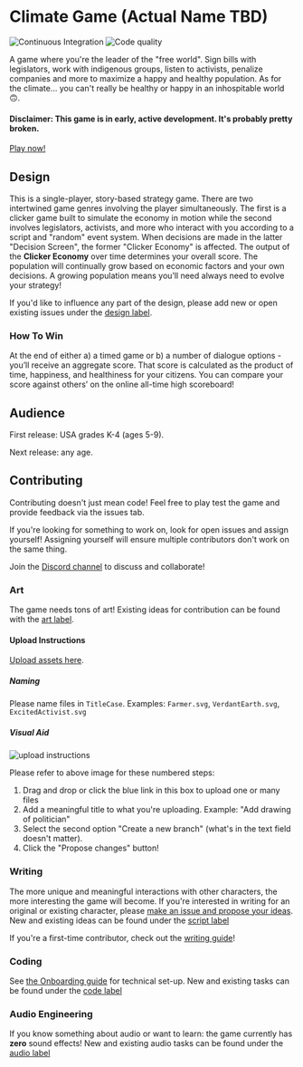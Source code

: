 # Climate Game (Actual Name TBD)

![Continuous Integration](https://github.com/thebritican/climate-game/workflows/Continuous%20Integration/badge.svg) ![Code quality](https://github.com/thebritican/climate-game/workflows/Code%20quality/badge.svg)

A game where you're the leader of the "free world". Sign bills with legislators, work with indigenous groups, listen to activists, penalize companies and more to maximize a happy and healthy population. As for the climate... you can't really be healthy or happy in an inhospitable world 🙃.

#### Disclaimer: This game is in early, active development. It's probably pretty broken.

[Play now!](http://gregziegan.com/climate-game)

## Design

This is a single-player, story-based strategy game. There are two intertwined game genres involving the player simultaneously. The first is a clicker game built to simulate the economy in motion while the second involves legislators, activists, and more who interact with you according to a script and "random" event system. When decisions are made in the latter "Decision Screen", the former "Clicker Economy" is affected. The output of the **Clicker Economy** over time determines your overall score. The population will continually grow based on economic factors and your own decisions. A growing population means you’ll need always need to evolve your strategy!

If you'd like to influence any part of the design, please add new or open existing issues under the [design label](https://github.com/thebritican/climate-game/labels/design).

### How To Win

At the end of either a) a timed game or b) a number of dialogue options - you’ll receive an aggregate score. That score is calculated as the product of time, happiness, and healthiness for your citizens. You can compare your score against others’ on the online all-time high scoreboard!

## Audience

First release: USA grades K-4 (ages 5-9).

Next release: any age.

## Contributing

Contributing doesn't just mean code! Feel free to play test the game and provide feedback via the issues tab.

If you're looking for something to work on, look for open issues and assign yourself! Assigning yourself will ensure multiple contributors don't work on the same thing.

Join the [Discord channel](https://discord.gg/Wu9ZK9) to discuss and collaborate!

### Art

The game needs tons of art! Existing ideas for contribution can be found with the [art label](https://github.com/thebritican/climate-game/labels/art).

#### Upload Instructions

[Upload assets here](https://github.com/thebritican/climate-game/upload/main/src/public).

##### Naming

Please name files in `TitleCase`. Examples: `Farmer.svg`, `VerdantEarth.svg`, `ExcitedActivist.svg`

##### Visual Aid

![upload instructions](https://user-images.githubusercontent.com/3099999/97197513-bcbf4500-177b-11eb-9913-09f1b485cc0a.png)

Please refer to above image for these numbered steps:

1. Drag and drop or click the blue link in this box to upload one or many files
1. Add a meaningful title to what you're uploading. Example: "Add drawing of politician"
1. Select the second option "Create a new branch" (what's in the text field doesn't matter).
1. Click the "Propose changes" button!

### Writing

The more unique and meaningful interactions with other characters, the more interesting the game will become. If you're interested in writing for an original or existing character, please [make an issue and propose your ideas](/issues/new?assignees=&labels=script&template=script-idea.md&title=).
New and existing ideas can be found under the [script label](https://github.com/thebritican/climate-game/labels/script)

If you're a first-time contributor, check out the [writing guide](./writing-docs/guide.md)!

### Coding

See [the Onboarding guide](./dev-docs/onboarding.md) for technical set-up.
New and existing tasks can be found under the [code label](https://github.com/thebritican/climate-game/labels/label)

### Audio Engineering

If you know something about audio or want to learn: the game currently has **zero** sound effects!
New and existing audio tasks can be found under the [audio label](https://github.com/thebritican/climate-game/labels/audio)
